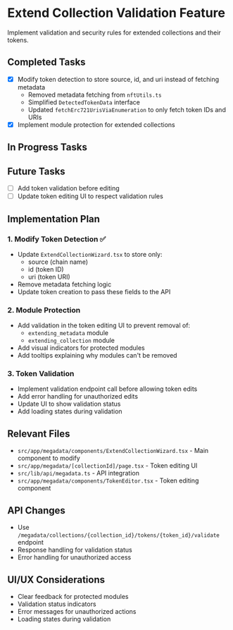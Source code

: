 # Extend Collection Validation Feature

Implement validation and security rules for extended collections and their tokens.

## Completed Tasks
- [x] Modify token detection to store source, id, and uri instead of fetching metadata
  - Removed metadata fetching from `nftUtils.ts`
  - Simplified `DetectedTokenData` interface
  - Updated `fetchErc721UrisViaEnumeration` to only fetch token IDs and URIs
- [x] Implement module protection for extended collections

## In Progress Tasks

## Future Tasks
- [ ] Add token validation before editing
- [ ] Update token editing UI to respect validation rules

## Implementation Plan

### 1. Modify Token Detection ✅
- Update `ExtendCollectionWizard.tsx` to store only:
  - source (chain name)
  - id (token ID)
  - uri (token URI)
- Remove metadata fetching logic
- Update token creation to pass these fields to the API

### 2. Module Protection
- Add validation in the token editing UI to prevent removal of:
  - `extending_metadata` module
  - `extending_collection` module
- Add visual indicators for protected modules
- Add tooltips explaining why modules can't be removed

### 3. Token Validation
- Implement validation endpoint call before allowing token edits
- Add error handling for unauthorized edits
- Update UI to show validation status
- Add loading states during validation

## Relevant Files
- `src/app/megadata/components/ExtendCollectionWizard.tsx` - Main component to modify
- `src/app/megadata/[collectionId]/page.tsx` - Token editing UI
- `src/lib/api/megadata.ts` - API integration
- `src/app/megadata/components/TokenEditor.tsx` - Token editing component

## API Changes
- Use `/megadata/collections/{collection_id}/tokens/{token_id}/validate` endpoint
- Response handling for validation status
- Error handling for unauthorized access

## UI/UX Considerations
- Clear feedback for protected modules
- Validation status indicators
- Error messages for unauthorized actions
- Loading states during validation 